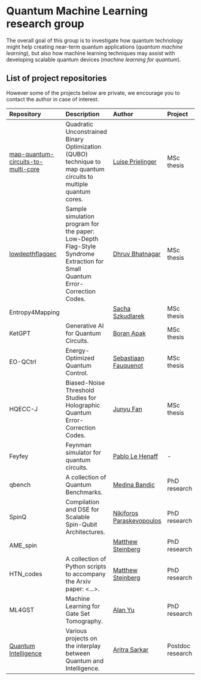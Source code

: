 # Quantum Machine Learning research group

The overall goal of this group is to investigate how quantum technology might help creating near-term quantum applications (_quantum machine learning_), but also how machine learning techniques may assist with developing scalable quantum devices (_machine learning for quantum_).

## List of project repositories

However some of the projects below are private, we encourage you to contact the author in case of interest.

| Repository                                                                                             | Description                                                                                                                 | Author                                                  |  Project     |
| :----------------------------------------------------------------------------------------------------- | :-------------------------------------------------------------------------------------------------------------------------- | :------------------------------------------------------ | :----------- |
| [map-quantum-circuits-to-multi-core](https://github.com/QML-Group/map-quantum-circuits-to-multi-core)  | Quadratic Unconstrained Binary Optimization (QUBO) technique to map quantum circuits to multiple quantum cores.            | [Luise Prielinger](https://github.com/Luisenden)        | MSc thesis   |
| [lowdepthflagqec](https://github.com/QML-Group/lowdepthflagqec)                                        | Sample simulation program for the paper: Low-Depth Flag-Style Syndrome Extraction for Small Quantum Error-Correction Codes. | [Dhruv Bhatnagar](https://github.com/dhruvbhq)          | MSc thesis   |
| Entropy4Mapping                                                                                        |                                                                                                                             | [Sacha Szkudlarek](https://github.com/szkud)            | MSc thesis   |
| KetGPT                                                                                                 | Generative AI for Quantum Circuits.                                                                                         | [Boran Apak](https://github.com/boranapak)              | MSc thesis   |
| EO-QCtrl                                                                                               | Energy-Optimized Quantum Control.                                                                                           | [Sebastiaan Fauquenot](https://github.com/sebfqt)       | MSc thesis   |
| HQECC-J                                                                                                | Biased-Noise Threshold Studies for Holographic Quantum Error-Correction Codes.                                              | [Junyu Fan]()                                           | MSc thesis   |
| Feyfey                                                                                                 | Feynman simulator for quantum circuits.                                                                                     | [Pablo Le Henaff](https://github.com/pablolh)           | -   |
| qbench                                                                                                 | A collection of Quantum Benchmarks.                                                                                         | [Medina Bandic](https://github.com/MedinaBandic)        | PhD research |
| SpinQ                                                                                                  | Compilation and DSE for Scalable Spin-Qubit Architectures.                                                                  | [Nikiforos Paraskevopoulos]()                           | PhD research |
| AME_spin                                                                                               |                                                                                                                             | [Matthew Steinberg](https://github.com/mattsteinberg13) | PhD research |
| HTN_codes                                                                                              | A collection of Python scripts to accompany the Arxiv paper: <...>.                                                         | [Matthew Steinberg](https://github.com/mattsteinberg13) | PhD research |
| ML4GST                                                                                                 | Machine Learning for Gate Set Tomography.                                                                                   | [Alan Yu](https://github.com/kyyalan)                   | PhD research |
| [Quantum Intelligence](https://github.com/Advanced-Research-Centre)                                    | Various projects on the interplay between Quantum and Intelligence.                                                         | [Aritra Sarkar](https://github.com/prince-ph0en1x)      | Postdoc research |
